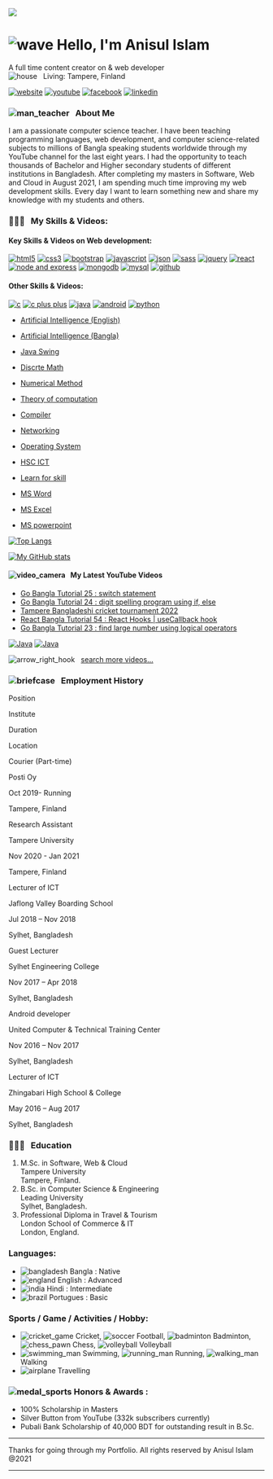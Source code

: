 [![](/[akna])](/[anisul-Islam/anisul-islam/blob/master/images/banner.png](https://wallpapercave.com/wp/wp9641893.jpg))

[](#--hello-im-anisul-islam-)![wave](https://github.githubassets.com/images/icons/emoji/unicode/1f44b.png) Hello, I'm Anisul Islam
==================================================================================================================================

A full time content creator on & web developer  
![house](https://github.githubassets.com/images/icons/emoji/unicode/1f3e0.png)   Living: Tampere, Finland

[![website](/anisul-Islam/anisul-islam/raw/master/images/website.svg "website")](http://www.studywithanis.com/) [![youtube](/anisul-Islam/anisul-islam/raw/master/images/youtube.svg "youtube link")](https://www.youtube.com/c/anisulislamrubel) [![facebook](/anisul-Islam/anisul-islam/raw/master/images/facebook.svg "facebook")](https://www.facebook.com/studywithanis/) [![linkedin](/anisul-Islam/anisul-islam/raw/master/images/linkedin.svg "linkedin")](https://www.linkedin.com/in/anisul2020/)  
  

### [](#--about-me)![man_teacher](https://github.githubassets.com/images/icons/emoji/unicode/1f468-1f3eb.png)   About Me

I am a passionate computer science teacher. I have been teaching programming languages, web development, and computer science-related subjects to millions of Bangla speaking students worldwide through my YouTube channel for the last eight years. I had the opportunity to teach thousands of Bachelor and Higher secondary students of different institutions in Bangladesh. After completing my masters in Software, Web and Cloud in August 2021, I am spending much time improving my web development skills. Every day I want to learn something new and share my knowledge with my students and others.

  

### [](#--my-skills--videos)👨🏽‍💻   My Skills & Videos:

#### [](#key-skills--videos-on-web-development)Key Skills & Videos on Web development:

[![html5](/anisul-Islam/anisul-islam/raw/master/images/html5.svg "html playlist")](https://youtube.com/playlist?list=PLgH5QX0i9K3oHBr5dsumGwjUxByN5Lnw3) [![css3](/anisul-Islam/anisul-islam/raw/master/images/css3.svg "css playlist")](https://youtube.com/playlist?list=PLgH5QX0i9K3qjCBXjTmv7Xeh8MDUUVJDO) [![bootstrap](/anisul-Islam/anisul-islam/raw/master/images/bootstrap.svg "bootstrap playlist")](https://youtube.com/playlist?list=PLgH5QX0i9K3oC_wmWEZa2xWxJauIRQ9kG) [![javascript](/anisul-Islam/anisul-islam/raw/master/images/js.svg "javascript playlist")](https://www.youtube.com/playlist?list=PLgH5QX0i9K3qzryglMjcyEktz4q7ySunX) [![json](/anisul-Islam/anisul-islam/raw/master/images/json.svg "json playlist")](https://www.youtube.com/playlist?list=PLgH5QX0i9K3rWYYIcCykektDcb_1IPDz4) [![sass](/anisul-Islam/anisul-islam/raw/master/images/sass.svg "sass playlist")](https://www.youtube.com/playlist?list=PLgH5QX0i9K3qOvGYtFb3Z7KVMLrijYdqO) [![jquery](/anisul-Islam/anisul-islam/raw/master/images/jquery.svg "jquery playlist")](https://www.youtube.com/playlist?list=PLgH5QX0i9K3pSJG9Hwjnykd0hLGEsW4DB) [![react](/anisul-Islam/anisul-islam/raw/master/images/react.svg "react playlist")](https://youtube.com/playlist?list=PLgH5QX0i9K3rGtitufynBKMy5gAFpa1y8) [![node and express](/anisul-Islam/anisul-islam/raw/master/images/node.svg "node and express playlist")](https://www.youtube.com/playlist?list=PLgH5QX0i9K3r6ZGeyFnSv_YDxVON2P85m) [![mongodb](/anisul-Islam/anisul-islam/raw/master/images/mongodb.svg "mongodb playlist")](https://www.youtube.com/playlist?list=PLgH5QX0i9K3r6ZGeyFnSv_YDxVON2P85m) [![mysql](/anisul-Islam/anisul-islam/raw/master/images/mysql.svg "mysql playlist")](https://www.youtube.com/playlist?list=PLgH5QX0i9K3qLcx9DvVDWmNJ7riPvxzCD) [![github](/anisul-Islam/anisul-islam/raw/master/images/github.svg "github playlist")](https://www.youtube.com/playlist?list=PLgH5QX0i9K3r6ZGeyFnSv_YDxVON2P85m)

  
  
  

#### [](#other-skills--videos)Other Skills & Videos:

[![c](/anisul-Islam/anisul-islam/raw/master/images/c.svg "c playlist")](https://youtube.com/playlist?list=PLgH5QX0i9K3pCMBZcul1fta6UivHDbXvz) [![c plus plus](/anisul-Islam/anisul-islam/raw/master/images/cplus.svg "c++ playlist")](https://youtube.com/playlist?list=PLgH5QX0i9K3q0ZKeXtF--CZ0PdH1sSbYL) [![java](/anisul-Islam/anisul-islam/raw/master/images/java.svg "java playlist")](https://youtube.com/playlist?list=PLgH5QX0i9K3oAZUB2QXR-dZac0c9HNyRa) [![android](/anisul-Islam/anisul-islam/raw/master/images/android.svg "android playlist")](https://youtube.com/playlist?list=PLgH5QX0i9K3p9xzYLFGdfYliIRBLVDRV5) [![python](/anisul-Islam/anisul-islam/raw/master/images/python.svg "python playlist")](https://youtube.com/playlist?list=PLgH5QX0i9K3rz5XqMsTk41_j15_6682BN)

  
  
  

*   [Artificial Intelligence (English)](https://www.youtube.com/playlist?list=PLgH5QX0i9K3rRVV7oeML93OVAxqQ-CvzV)
    
*   [Artificial Intelligence (Bangla)](https://youtube.com/playlist?list=PLgH5QX0i9K3oFAaeJxjDWA8kEbMutzV6V)
    
*   [Java Swing](https://www.youtube.com/playlist?list=PLgH5QX0i9K3rAHKr6IteF5kdgN6BorH9l)
    
*   [Discrte Math](https://youtube.com/playlist?list=PLgH5QX0i9K3rYy9DVhk28m8enSo8xxiZ3)
    
*   [Numerical Method](https://youtube.com/playlist?list=PLgH5QX0i9K3oKFrSOo4Kwns1-vTZmKQ7z)
    
*   [Theory of computation](https://youtube.com/playlist?list=PLgH5QX0i9K3qw5pu16QgnKNj91Rnjoyd0)
    
*   [Compiler](https://youtube.com/playlist?list=PLgH5QX0i9K3oWTwTgILA7v9oysoDgkJDg)
    
*   [Networking](https://www.youtube.com/playlist?list=PLgH5QX0i9K3p5OI88r3ob-otmKqIm_DbS)
    
*   [Operating System](https://youtube.com/playlist?list=PLgH5QX0i9K3r_SuT0AnOEoElfQQPgkBIq)
    
*   [HSC ICT](https://www.youtube.com/playlist?list=PLgH5QX0i9K3o8Y-CKhmyodbfHAc9VSVOv)
    
*   [Learn for skill](https://youtube.com/playlist?list=PLgH5QX0i9K3qyJVIaeHSqiRWOyO6HW023)
    
*   [MS Word](https://www.youtube.com/playlist?list=PLgH5QX0i9K3p21lsneT3cW4CJL4Bd1lJ2)
    
*   [MS Excel](https://www.youtube.com/playlist?list=PLgH5QX0i9K3ohKCQMR7aopneByGX05iSK)
    
*   [MS powerpoint](https://youtube.com/playlist?list=PLgH5QX0i9K3pBnrckqfJ2zn7FL6Q_LNcm)
    
      
    

[![Top Langs](https://camo.githubusercontent.com/ab1e616fc75e1eb967bd60c352b0105f81694099bff31a08ccaa6a340cbfcbd3/68747470733a2f2f6769746875622d726561646d652d73746174732e76657263656c2e6170702f6170692f746f702d6c616e67732f3f757365726e616d653d616e6973756c2d69736c616d)](https://github.com/anuraghazra/github-readme-stats)

[![My GitHub stats](https://camo.githubusercontent.com/8fba9a81c2490a040c1318ebc26eaa4fc7c32086a202c3c204f29950f61fb473/68747470733a2f2f6769746875622d726561646d652d73746174732e76657263656c2e6170702f6170693f757365726e616d653d616e6973756c2d49736c616d2673686f775f69636f6e733d74727565)](https://camo.githubusercontent.com/8fba9a81c2490a040c1318ebc26eaa4fc7c32086a202c3c204f29950f61fb473/68747470733a2f2f6769746875622d726561646d652d73746174732e76657263656c2e6170702f6170693f757365726e616d653d616e6973756c2d49736c616d2673686f775f69636f6e733d74727565)

  

#### [](#--my-latest-youtube-videos)![video_camera](https://github.githubassets.com/images/icons/emoji/unicode/1f4f9.png)   My Latest YouTube Videos

*   [Go Bangla Tutorial 25 : switch statement](https://www.youtube.com/watch?v=xNVlpBhVJ3M)[](http://savefrom.net/?url=https%3A%2F%2Fwww.youtube.com%2Fwatch%3Fv%3DxNVlpBhVJ3M&utm_source=userjs-chrome&utm_medium=extensions&utm_campaign=link_modifier "Get a direct link")
*   [Go Bangla Tutorial 24 : digit spelling program using if, else](https://www.youtube.com/watch?v=EoFmLCebo1M)[](http://savefrom.net/?url=https%3A%2F%2Fwww.youtube.com%2Fwatch%3Fv%3DEoFmLCebo1M&utm_source=userjs-chrome&utm_medium=extensions&utm_campaign=link_modifier "Get a direct link")
*   [Tampere Bangladeshi cricket tournament 2022](https://www.youtube.com/watch?v=JWlT1523iE0)[](http://savefrom.net/?url=https%3A%2F%2Fwww.youtube.com%2Fwatch%3Fv%3DJWlT1523iE0&utm_source=userjs-chrome&utm_medium=extensions&utm_campaign=link_modifier "Get a direct link")
*   [React Bangla Tutorial 54 : React Hooks | useCallback hook](https://www.youtube.com/watch?v=t9qUJ0SRQuE)[](http://savefrom.net/?url=https%3A%2F%2Fwww.youtube.com%2Fwatch%3Fv%3Dt9qUJ0SRQuE&utm_source=userjs-chrome&utm_medium=extensions&utm_campaign=link_modifier "Get a direct link")
*   [Go Bangla Tutorial 23 : find large number using logical operators](https://www.youtube.com/watch?v=6tKriA8VGgs)[](http://savefrom.net/?url=https%3A%2F%2Fwww.youtube.com%2Fwatch%3Fv%3D6tKriA8VGgs&utm_source=userjs-chrome&utm_medium=extensions&utm_campaign=link_modifier "Get a direct link")

[![Java](https://camo.githubusercontent.com/9448a73851b10f6b006df1d05ce06946193937342991244cff251bb285fbe9bb/68747470733a2f2f696d672e796f75747562652e636f6d2f76692f6866346b344f576c4266492f332e6a7067)](http://www.youtube.com/watch?feature=player_embedded&v=hf4k4OWlBfI)[](http://savefrom.net/?url=http%3A%2F%2Fwww.youtube.com%2Fwatch%3Ffeature%3Dplayer_embedded%26v%3Dhf4k4OWlBfI&utm_source=userjs-chrome&utm_medium=extensions&utm_campaign=link_modifier "Get a direct link") [![Java](https://camo.githubusercontent.com/519bd4876787ce0b5ff2ccab33861230d50f2cec74dab8c5199eb496feb0f4c5/68747470733a2f2f696d672e796f75747562652e636f6d2f76692f6652584c30583257534b342f332e6a7067)](http://www.youtube.com/watch?feature=player_embedded&v=fRXL0X2WSK4)[](http://savefrom.net/?url=http%3A%2F%2Fwww.youtube.com%2Fwatch%3Ffeature%3Dplayer_embedded%26v%3DfRXL0X2WSK4&utm_source=userjs-chrome&utm_medium=extensions&utm_campaign=link_modifier "Get a direct link")

![arrow_right_hook](https://github.githubassets.com/images/icons/emoji/unicode/21aa.png)   [search more videos...](https://www.youtube.com/c/anisulislamrubel)

  

### [](#--employment-history)![briefcase](https://github.githubassets.com/images/icons/emoji/unicode/1f4bc.png)   Employment History

Position

Institute

Duration

Location

Courier (Part-time)

Posti Oy

Oct 2019- Running

Tampere, Finland

Research Assistant

Tampere University

Nov 2020 - Jan 2021

Tampere, Finland

Lecturer of ICT

Jaflong Valley Boarding School

Jul 2018 – Nov 2018

Sylhet, Bangladesh

Guest Lecturer

Sylhet Engineering College

Nov 2017 – Apr 2018

Sylhet, Bangladesh

Android developer

United Computer & Technical Training Center

Nov 2016 – Nov 2017

Sylhet, Bangladesh

Lecturer of ICT

Zhingabari High School & College

May 2016 – Aug 2017

Sylhet, Bangladesh

  

### [](#--education)👨🏻‍🎓   Education

1.  M.Sc. in Software, Web & Cloud  
    Tampere University  
    Tampere, Finland.
2.  B.Sc. in Computer Science & Engineering  
    Leading University  
    Sylhet, Bangladesh.
3.  Professional Diploma in Travel & Tourism  
    London School of Commerce & IT  
    London, England.

  

### [](#languages)Languages:

*   ![bangladesh](https://github.githubassets.com/images/icons/emoji/unicode/1f1e7-1f1e9.png) Bangla : Native
*   ![england](https://github.githubassets.com/images/icons/emoji/unicode/1f3f4-e0067-e0062-e0065-e006e-e0067-e007f.png) English : Advanced
*   ![india](https://github.githubassets.com/images/icons/emoji/unicode/1f1ee-1f1f3.png) Hindi : Intermediate
*   ![brazil](https://github.githubassets.com/images/icons/emoji/unicode/1f1e7-1f1f7.png) Portugues : Basic  
    

### [](#sports--game--activities--hobby)Sports / Game / Activities / Hobby:

*   ![cricket_game](https://github.githubassets.com/images/icons/emoji/unicode/1f3cf.png) Cricket, ![soccer](https://github.githubassets.com/images/icons/emoji/unicode/26bd.png) Football, ![badminton](https://github.githubassets.com/images/icons/emoji/unicode/1f3f8.png) Badminton, ![chess_pawn](https://github.githubassets.com/images/icons/emoji/unicode/265f.png) Chess, ![volleyball](https://github.githubassets.com/images/icons/emoji/unicode/1f3d0.png) Volleyball
*   ![swimming_man](https://github.githubassets.com/images/icons/emoji/unicode/1f3ca-2642.png) Swimming, ![running_man](https://github.githubassets.com/images/icons/emoji/unicode/1f3c3-2642.png) Running, ![walking_man](https://github.githubassets.com/images/icons/emoji/unicode/1f6b6-2642.png) Walking
*   ![airplane](https://github.githubassets.com/images/icons/emoji/unicode/2708.png) Travelling

  

### [](#-honors--awards-)![medal_sports](https://github.githubassets.com/images/icons/emoji/unicode/1f3c5.png) Honors & Awards :

*   100% Scholarship in Masters
*   Silver Button from YouTube (332k subscribers currently)
*   Pubali Bank Scholarship of 40,000 BDT for outstanding result in B.Sc.

* * *

Thanks for going through my Portfolio. All rights reserved by Anisul Islam @2021

* * *
